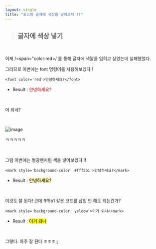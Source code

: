 ```yaml
---
layout: single
title: "포스팅 글자에 색상을 넣어보자 !!"
---
```


> ## 글자에 색상 넣기

<br>

어제 /<span="color:red>/ 를 통해 글자에 색깔을 입히고 싶었는데 실패했었다.

그러므로 이번에는 font 명령어를 사용해보겠다 !

    <font color='red'>안녕하세요?</font>

- Result : <font color='red'>안녕하세요?</font>

<br>

어 되네?

<br>

![image](https://user-images.githubusercontent.com/96330958/146881853-102391f1-a5b2-4f4b-ba95-f868864a38f8.png)

ㅋㅋㅋㅋㅋ


<br>


그럼 이번에는 형광펜처럼 색을 넣어보겠다 !!

    <mark style='background-color: #fff5b1'>안녕하세요?</mark>

- Result : <mark style='background-color: #fff5b1'>안녕하세요?</mark>


<br>

이것도 잘 된다! 근데 fff5b1 같은 코드를 삽입 안 해도 되는건가?

    <mark style='background-color: yeloow'>이거 되나</mark>

- Result : <mark style='background-color: yeloow'>이거 되나</mark>

<br>

그렇다. 아주 잘 된다 ㅎㅎㅎ;;
